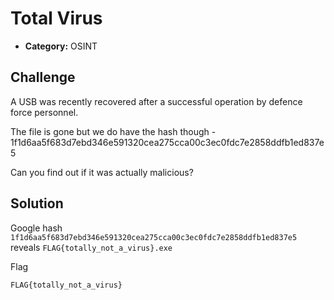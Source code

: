 # Total Virus

- **Category:** OSINT

## Challenge
A USB was recently recovered after a successful operation by defence force personnel.

The file is gone but we do have the hash though - 1f1d6aa5f683d7ebd346e591320cea275cca00c3ec0fdc7e2858ddfb1ed837e5

Can you find out if it was actually malicious?


## Solution
Google hash `1f1d6aa5f683d7ebd346e591320cea275cca00c3ec0fdc7e2858ddfb1ed837e5` reveals `FLAG{totally_not_a_virus}.exe`



Flag
```
FLAG{totally_not_a_virus}
```
